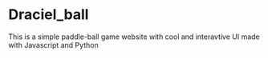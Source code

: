 # Draciel_ball
This is a simple paddle-ball game website with cool and interavtive UI made with Javascript and Python 
